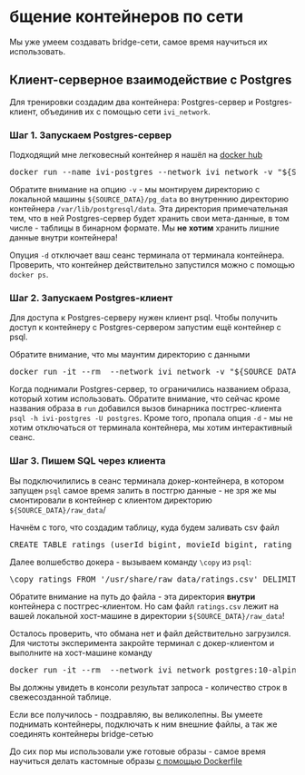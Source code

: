 # бщение контейнеров по сети

Мы уже умеем создавать bridge-сети, самое время научиться их использовать. 

## Клиент-серверное взаимодействие с Postgres

Для тренировки создадим два контейнера: Postgres-сервер и Postgres-клиент, объединив их с помощью сети `ivi_network`.

### Шаг 1. Запускаем Postgres-сервер

Подходящий мне легковесный контейнер я нашёл на [docker hub](https://hub.docker.com/_/postgres)

<pre>
docker run --name ivi-postgres --network ivi_network -v "${SOURCE_DATA}/pg_data:/var/lib/postgresql/data" -d postgres:10-alpine
</pre>

Обратите внимание на опцию `-v` - мы монтируем директорию с локальной машины `${SOURCE_DATA}/pg_data` во внутреннию директорию контейнера `/var/lib/postgresql/data`.
Эта директория примечательная тем, что в ней Postgres-сервер будет хранить свои мета-данные, в том числе - таблицы в бинарном формате. Мы **не хотим** хранить лишние данные внутри контейнера!

Опуция `-d` отключает ваш сеанс терминала от терминала контейнера. Проверить, что контейнер действительно запустился можно с помощью `docker ps`.

### Шаг 2. Запускаем Postgres-клиент

Для доступа к Postgres-серверу нужен клиент psql. Чтобы получить доступ к контейнеру с Postgres-сервером запустим ещё контейнер с psql. 

Обратите внимание, что мы маунтим директорию с данными 

<pre>
docker run -it --rm  --network ivi_network -v "${SOURCE_DATA}/raw_data:/usr/share/raw_data" postgres:10-alpine psql -h ivi-postgres -U postgres
</pre>

Когда поднимали Postgres-сервер, то ограничились названием образа, который хотим использовать.
Обратите внимание, что сейчас кроме названия образа в `run` добавился вызов бинарника постгрес-клиента `psql -h ivi-postgres -U postgres`.
Кроме того, пропала опция `-d` - мы не хотим отключаться от терминала контейнера, мы хотим интерактивный сеанс.

### Шаг 3. Пишем SQL через клиента

Вы подключилились в сеанс терминала докер-контейнера, в котором запущен `psql` самое время залить в постгрю данные - не зря же мы смонтировали в контейнер с клиентом директорию `${SOURCE_DATA}/raw_data`/

Начнём с того, что создадим таблицу, куда будем заливать csv файл

<pre>
CREATE TABLE ratings (userId bigint, movieId bigint, rating float(25), timestamp bigint);
</pre>

Далее волшебство докера - вызываем команду `\copy` из `psql`:

<pre>
\copy ratings FROM '/usr/share/raw_data/ratings.csv' DELIMITER ',' CSV HEADER;
</pre>

Обратите внимание на путь до файла - эта директория **внутри** контейнера с постгрес-клиентом.
Но сам файл `ratings.csv` лежит на вашей локальной хост-машине в директории `${SOURCE_DATA}/raw_data`!

Осталось проверить, что обмана нет и файл действительно загрузился. Для чистоты эксперимента закройте терминал с докер-клиентом и выполните на хост-машине команду

<pre>
docker run -it --rm  --network ivi_network postgres:10-alpine psql -h ivi-postgres -U postgres -с "SELECT COUNT(*) FROM ratings;"
</pre>

Вы должны увидеть в консоли результат запроса - количество строк в свежесозданной таблице.

Если все получилось - поздравляю, вы великолепны. Вы умеете поднимать контейнеры, подключать к ним внешние файлы, а так же соединять контейнеры bridge-сетью

До сих пор мы использовали уже готовые образы - самое время научиться делать кастомные образы [с помощью Dockerfile](./docker_build.md)